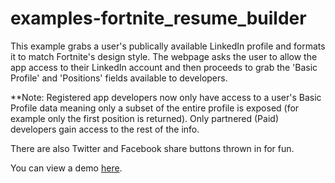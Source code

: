 # examples-fortnite_resume_builder

This example grabs a user's publically available LinkedIn profile and formats it to match Fortnite's design style. The webpage asks the user to allow the app access to their LinkedIn account and then proceeds to grab the 'Basic Profile' and 'Positions' fields available to developers.

**Note: Registered app developers now only have access to a user's Basic Profile data meaning only a subset of the entire profile is exposed (for example only the first position is returned). Only partnered (Paid) developers gain access to the rest of the info.

There are also Twitter and Facebook share buttons thrown in for fun.

You can view a demo [here](https://sorob.net/example_projects/fortnite_resume/fortnite-resume.html).
